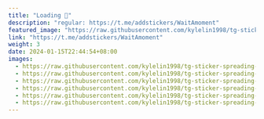 ```yaml
---
title: "Loading 🔄"
description: "regular: https://t.me/addstickers/WaitAmoment"
featured_image: "https://raw.githubusercontent.com/kylelin1998/tg-sticker-spreading-worldwide-images/main/img/850930b0-10b6-42fa-9444-1108706071ff.jpg"
link: "https://t.me/addstickers/WaitAmoment"
weight: 3
date: 2024-01-15T22:44:54+08:00
images:
  - https://raw.githubusercontent.com/kylelin1998/tg-sticker-spreading-worldwide-images/main/img/850930b0-10b6-42fa-9444-1108706071ff.jpg
  - https://raw.githubusercontent.com/kylelin1998/tg-sticker-spreading-worldwide-images/main/img/ecc04c86-c165-4a22-9eca-c43c67aea87e.jpg
  - https://raw.githubusercontent.com/kylelin1998/tg-sticker-spreading-worldwide-images/main/img/4c99def8-c442-44f0-a644-839b7195a745.jpg
  - https://raw.githubusercontent.com/kylelin1998/tg-sticker-spreading-worldwide-images/main/img/2600661e-50b6-49f8-ac05-3d186b019617.jpg
  - https://raw.githubusercontent.com/kylelin1998/tg-sticker-spreading-worldwide-images/main/img/030a71b7-4190-4ea7-8ced-948b22ba1dbb.jpg
  - https://raw.githubusercontent.com/kylelin1998/tg-sticker-spreading-worldwide-images/main/img/67a77ed2-c075-47e1-ad27-3a033736c2eb.jpg
---
```


